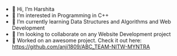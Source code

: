 - 👋 Hi, I’m Harshita
- 👀 I’m interested in Programming in C++ 
- 🌱 I’m currently learning Data Structures and Algorithms and Web Development
- 💞️ I’m looking to collaborate on any Website Development project
- 🌱 Worked on an awesome project. Check it out here: https://github.com/anji1809/ABC_TEAM-NITW-MYNTRA


<!---
2002harshita/2002harshita is a ✨ special ✨ repository because its `README.md` (this file) appears on your GitHub profile.
You can click the Preview link to take a look at your changes.
--->
